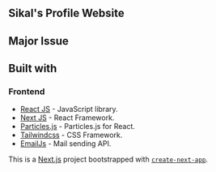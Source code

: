 ##  Sikal's Profile Website

## Major Issue

## Built with
### Frontend

- [React JS](https://reactjs.org/) - JavaScript library.
- [Next JS](https://nextjs.org/) - React Framework.
- [Particles.js](https://github.com/Wufe/react-particles-js) - Particles.js for React.
- [Tailwindcss](https://tailwindcss.com/) - CSS Framework.
- [EmailJs](https://www.emailjs.com/) - Mail sending API.

This is a [Next.js](https://nextjs.org/) project bootstrapped with [`create-next-app`](https://github.com/vercel/next.js/tree/canary/packages/create-next-app).
